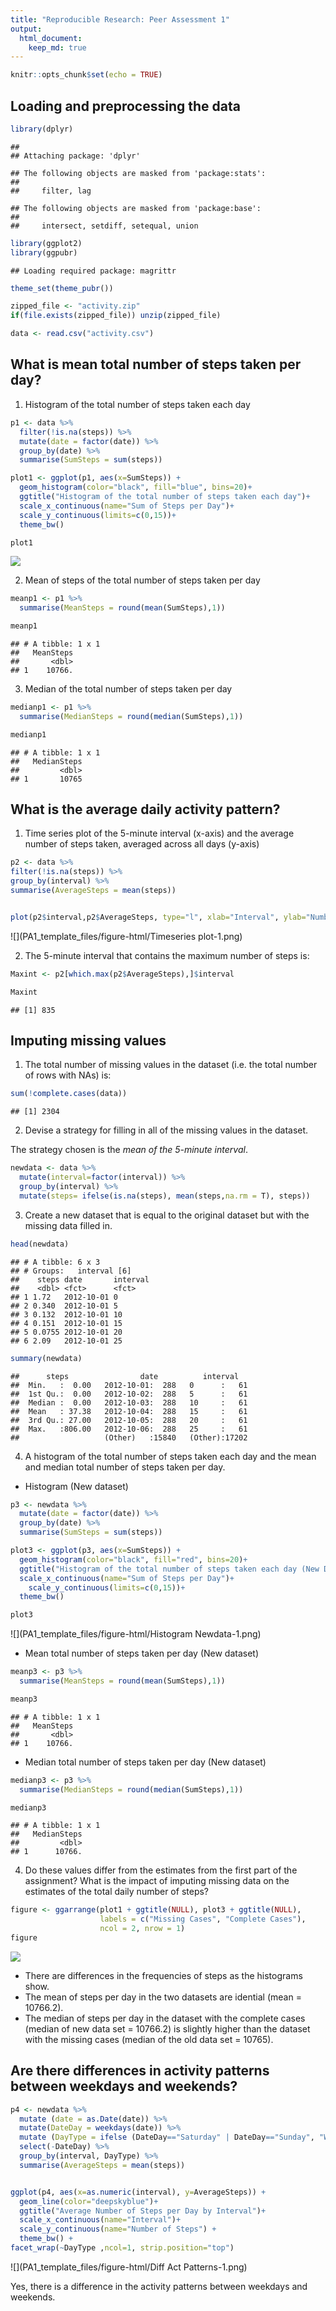 ```yaml
---
title: "Reproducible Research: Peer Assessment 1"
output: 
  html_document:
    keep_md: true
---
```




```r
knitr::opts_chunk$set(echo = TRUE)
```

## Loading and preprocessing the data


```r
library(dplyr)
```

```
## 
## Attaching package: 'dplyr'
```

```
## The following objects are masked from 'package:stats':
## 
##     filter, lag
```

```
## The following objects are masked from 'package:base':
## 
##     intersect, setdiff, setequal, union
```

```r
library(ggplot2)
library(ggpubr)
```

```
## Loading required package: magrittr
```

```r
theme_set(theme_pubr())
```




```r
zipped_file <- "activity.zip"
if(file.exists(zipped_file)) unzip(zipped_file)

data <- read.csv("activity.csv")
```

## What is mean total number of steps taken per day?

1. Histogram of the total number of steps taken each day


```r
p1 <- data %>%
  filter(!is.na(steps)) %>%
  mutate(date = factor(date)) %>%
  group_by(date) %>%
  summarise(SumSteps = sum(steps))

plot1 <- ggplot(p1, aes(x=SumSteps)) + 
  geom_histogram(color="black", fill="blue", bins=20)+
  ggtitle("Histogram of the total number of steps taken each day")+
  scale_x_continuous(name="Sum of Steps per Day")+
  scale_y_continuous(limits=c(0,15))+
  theme_bw()

plot1
```

![](PA1_template_files/figure-html/historgram-1.png)<!-- -->

2. Mean of steps of the total number of steps taken per day


```r
meanp1 <- p1 %>%
  summarise(MeanSteps = round(mean(SumSteps),1))

meanp1
```

```
## # A tibble: 1 x 1
##   MeanSteps
##       <dbl>
## 1    10766.
```


3. Median of the total number of steps taken per day


```r
medianp1 <- p1 %>%
  summarise(MedianSteps = round(median(SumSteps),1))

medianp1
```

```
## # A tibble: 1 x 1
##   MedianSteps
##         <dbl>
## 1       10765
```


## What is the average daily activity pattern?

1. Time series plot of the 5-minute interval (x-axis) and the average number of steps taken, averaged across all days (y-axis)


```r
p2 <- data %>%
filter(!is.na(steps)) %>%
group_by(interval) %>%
summarise(AverageSteps = mean(steps))


plot(p2$interval,p2$AverageSteps, type="l", xlab="Interval", ylab="Number of Steps",main="Average Number of Steps per Day by Interval")
```

![](PA1_template_files/figure-html/Timeseries plot-1.png)<!-- -->

2. The 5-minute interval that contains the maximum number of steps is:


```r
Maxint <- p2[which.max(p2$AverageSteps),]$interval

Maxint
```

```
## [1] 835
```


## Imputing missing values


1. The total number of missing values in the dataset (i.e. the total number of rows with NAs) is:


```r
sum(!complete.cases(data))
```

```
## [1] 2304
```


2. Devise a strategy for filling in all of the missing values in the dataset.

The strategy chosen is the *mean of the 5-minute interval*.



```r
newdata <- data %>%
  mutate(interval=factor(interval)) %>%
  group_by(interval) %>%
  mutate(steps= ifelse(is.na(steps), mean(steps,na.rm = T), steps))
```


3. Create a new dataset that is equal to the original dataset but with the missing data filled in.


```r
head(newdata)
```

```
## # A tibble: 6 x 3
## # Groups:   interval [6]
##    steps date       interval
##    <dbl> <fct>      <fct>   
## 1 1.72   2012-10-01 0       
## 2 0.340  2012-10-01 5       
## 3 0.132  2012-10-01 10      
## 4 0.151  2012-10-01 15      
## 5 0.0755 2012-10-01 20      
## 6 2.09   2012-10-01 25
```

```r
summary(newdata)
```

```
##      steps                date          interval    
##  Min.   :  0.00   2012-10-01:  288   0      :   61  
##  1st Qu.:  0.00   2012-10-02:  288   5      :   61  
##  Median :  0.00   2012-10-03:  288   10     :   61  
##  Mean   : 37.38   2012-10-04:  288   15     :   61  
##  3rd Qu.: 27.00   2012-10-05:  288   20     :   61  
##  Max.   :806.00   2012-10-06:  288   25     :   61  
##                   (Other)   :15840   (Other):17202
```


4. A histogram of the total number of steps taken each day and the mean and median total number of steps taken per day. 

- Histogram (New dataset)


```r
p3 <- newdata %>%
  mutate(date = factor(date)) %>%
  group_by(date) %>%
  summarise(SumSteps = sum(steps))

plot3 <- ggplot(p3, aes(x=SumSteps)) + 
  geom_histogram(color="black", fill="red", bins=20)+
  ggtitle("Histogram of the total number of steps taken each day (New Dataset)")+
  scale_x_continuous(name="Sum of Steps per Day")+
    scale_y_continuous(limits=c(0,15))+
  theme_bw()

plot3
```

![](PA1_template_files/figure-html/Histogram Newdata-1.png)<!-- -->

- Mean total number of steps taken per day (New dataset)


```r
meanp3 <- p3 %>%
  summarise(MeanSteps = round(mean(SumSteps),1))

meanp3
```

```
## # A tibble: 1 x 1
##   MeanSteps
##       <dbl>
## 1    10766.
```



- Median total number of steps taken per day (New dataset)


```r
medianp3 <- p3 %>%
  summarise(MedianSteps = round(median(SumSteps),1))

medianp3
```

```
## # A tibble: 1 x 1
##   MedianSteps
##         <dbl>
## 1      10766.
```


4. Do these values differ from the estimates from the first part of the assignment? What is the impact of imputing missing data on the estimates of the total daily number of steps?



```r
figure <- ggarrange(plot1 + ggtitle(NULL), plot3 + ggtitle(NULL),
                    labels = c("Missing Cases", "Complete Cases"),
                    ncol = 2, nrow = 1)
figure
```

![](PA1_template_files/figure-html/Comparison-1.png)<!-- -->

- There are differences in the frequencies of steps as the histograms show.
- The mean of steps per day in the two datasets are idential (mean = 10766.2).
- The median of steps  per day in the dataset with the complete cases (median of new data set = 10766.2) is slightly higher than the dataset with the missing cases (median of the old data set = 10765).


## Are there differences in activity patterns between weekdays and weekends?



```r
p4 <- newdata %>%
  mutate (date = as.Date(date)) %>%
  mutate(DateDay = weekdays(date)) %>%
  mutate (DayType = ifelse (DateDay=="Saturday" | DateDay=="Sunday", "Weekend", "Weekday") ) %>%
  select(-DateDay) %>%
  group_by(interval, DayType) %>%
  summarise(AverageSteps = mean(steps))


ggplot(p4, aes(x=as.numeric(interval), y=AverageSteps)) + 
  geom_line(color="deepskyblue")+
  ggtitle("Average Number of Steps per Day by Interval")+
  scale_x_continuous(name="Interval")+
  scale_y_continuous(name="Number of Steps") +
  theme_bw() +
facet_wrap(~DayType ,ncol=1, strip.position="top")
```

![](PA1_template_files/figure-html/Diff Act Patterns-1.png)<!-- -->

Yes, there is a difference in the activity patterns between weekdays and weekends.
